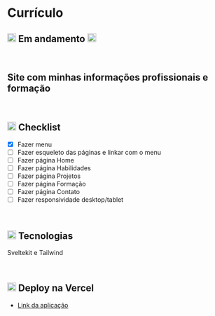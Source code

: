 # Currículo

## <img src="https://cdn-icons-png.flaticon.com/24/595/595067.png" width="20" /> Em andamento <img src="https://cdn-icons-png.flaticon.com/24/595/595067.png" width="20" />

</br>

## Site com minhas informações profissionais e formação

</br>

## <img src="https://cdn-icons-png.flaticon.com/24/2666/2666505.png" width="20" /> Checklist

- [x] Fazer menu
- [ ] Fazer esqueleto das páginas e linkar com o menu
- [ ] Fazer página Home
- [ ] Fazer página Habilidades
- [ ] Fazer página Projetos
- [ ] Fazer página Formação
- [ ] Fazer página Contato
- [ ] Fazer responsividade desktop/tablet

</br>

## <img src="https://cdn-icons-png.flaticon.com/24/2276/2276313.png" width="20" /> Tecnologias

Sveltekit e Tailwind

</br>

## <img src="https://cdn-icons-png.flaticon.com/24/5050/5050273.png" width="20" /> Deploy na Vercel

- [Link da aplicação](https://curriculo-ana-rho.vercel.app/)
